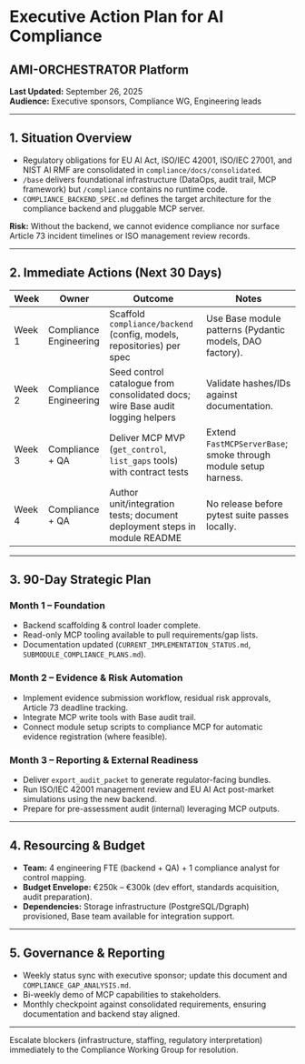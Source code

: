 # Executive Action Plan for AI Compliance
## AMI-ORCHESTRATOR Platform

**Last Updated:** September 26, 2025  
**Audience:** Executive sponsors, Compliance WG, Engineering leads

---

## 1. Situation Overview

- Regulatory obligations for EU AI Act, ISO/IEC 42001, ISO/IEC 27001, and NIST AI RMF are consolidated in `compliance/docs/consolidated`.
- `/base` delivers foundational infrastructure (DataOps, audit trail, MCP framework) but `/compliance` contains no runtime code.
- `COMPLIANCE_BACKEND_SPEC.md` defines the target architecture for the compliance backend and pluggable MCP server.

**Risk:** Without the backend, we cannot evidence compliance nor surface Article 73 incident timelines or ISO management review records.

---

## 2. Immediate Actions (Next 30 Days)

| Week | Owner | Outcome | Notes |
|------|-------|---------|-------|
| Week 1 | Compliance Engineering | Scaffold `compliance/backend` (config, models, repositories) per spec | Use Base module patterns (Pydantic models, DAO factory). |
| Week 2 | Compliance Engineering | Seed control catalogue from consolidated docs; wire Base audit logging helpers | Validate hashes/IDs against documentation. |
| Week 3 | Compliance + QA | Deliver MCP MVP (`get_control`, `list_gaps` tools) with contract tests | Extend `FastMCPServerBase`; smoke through module setup harness. |
| Week 4 | Compliance + QA | Author unit/integration tests; document deployment steps in module README | No release before pytest suite passes locally. |

---

## 3. 90-Day Strategic Plan

### Month 1 – Foundation
- Backend scaffolding & control loader complete.
- Read-only MCP tooling available to pull requirements/gap lists.
- Documentation updated (`CURRENT_IMPLEMENTATION_STATUS.md`, `SUBMODULE_COMPLIANCE_PLANS.md`).

### Month 2 – Evidence & Risk Automation
- Implement evidence submission workflow, residual risk approvals, Article 73 deadline tracking.
- Integrate MCP write tools with Base audit trail.
- Connect module setup scripts to compliance MCP for automatic evidence registration (where feasible).

### Month 3 – Reporting & External Readiness
- Deliver `export_audit_packet` to generate regulator-facing bundles.
- Run ISO/IEC 42001 management review and EU AI Act post-market simulations using the new backend.
- Prepare for pre-assessment audit (internal) leveraging MCP outputs.

---

## 4. Resourcing & Budget

- **Team:** 4 engineering FTE (backend + QA) + 1 compliance analyst for control mapping.
- **Budget Envelope:** €250k – €300k (dev effort, standards acquisition, audit preparation).
- **Dependencies:** Storage infrastructure (PostgreSQL/Dgraph) provisioned, Base team available for integration support.

---

## 5. Governance & Reporting

- Weekly status sync with executive sponsor; update this document and `COMPLIANCE_GAP_ANALYSIS.md`.
- Bi-weekly demo of MCP capabilities to stakeholders.
- Monthly checkpoint against consolidated requirements, ensuring documentation and backend stay aligned.

---

Escalate blockers (infrastructure, staffing, regulatory interpretation) immediately to the Compliance Working Group for resolution.
